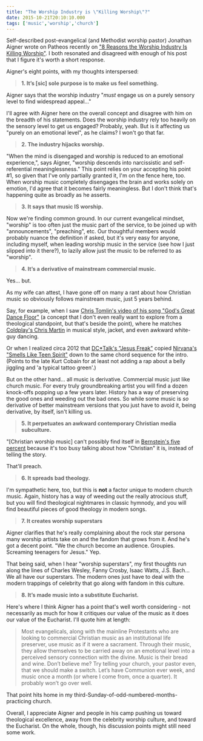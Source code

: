```yaml
---
title: "The Worship Industry is \"Killing Worship\"?"
date: 2015-10-21T20:10:10.000
tags: ['music','worship','church']
---
```


Self-described post-evangelical (and Methodist worship pastor) Jonathan Aigner wrote on Patheos recently on ["8 Reasons the Worship Industry Is Killing Worship"](http://www.patheos.com/blogs/ponderanew/2015/10/19/8-reasons-the-worship-industry-is-killing-worship/). I both resonated and disagreed with enough of his post that I figure it's worth a short response.

Aigner's eight points, with my thoughts interspersed:

> **1\. It’s \[sic\] sole purpose is to make us feel something.**

Aigner says that the worship industry "_must_ engage us on a purely sensory level to find widespread appeal..."

I'll agree with Aigner here on the overall concept and disagree with him on the breadth of his statements. Does the worship industry rely too heavily on the sensory level to get us engaged? Probably, yeah. But is it affecting us "purely on an emotional level", as he claims? I won't go that far.

> **2\. The industry hijacks worship.**

"When the mind is disengaged and worship is reduced to an emotional experience,", says Aigner, "worship descends into narcissistic and self-referential meaninglessness." This point relies on your accepting his point #1, so given that I've only partially granted it, I'm on the fence here, too. When worship music completely disengages the brain and works solely on emotion, I'd agree that it becomes fairly meaningless. But I don't think that's happening quite as broadly as he asserts.

> **3\. It says that music IS worship.**

Now we're finding common ground. In our current evangelical mindset, "worship" is too often just the music part of the service, to be joined up with "announcements", "preaching", etc. Our thoughtful members would probably nuance the definition if asked, but it's very easy for anyone, including myself, when leading worship music in the service (see how I just slipped into it there?), to lazily allow just the music to be referred to as "worship".

> **4\. It’s a derivative of mainstream commercial music.**

Yes... but.

As my wife can attest, I have gone off on many a rant about how Christian music so obviously follows mainstream music, just 5 years behind.

Say, for example, when I saw [Chris Tomlin's video of his song "God's Great Dance Floor"](https://www.youtube.com/watch?v=lX5139rmgGw) (a concept that I don't even really want to explore from a theological standpoint, but that's beside the point), where he matches [Coldplay's Chris Martin](https://www.youtube.com/watch?v=mRP72Ib2e9I) in musical style, jacket, and even awkward white-guy dancing.

Or when I realized circa 2012 that [DC\*Talk's "Jesus Freak"](https://www.youtube.com/watch?v=kbB0QrBIs9k) copied [Nirvana's "Smells Like Teen Spirit"](https://www.youtube.com/watch?v=hTWKbfoikeg) down to the same chord sequence for the intro. (Points to the late Kurt Cobain for at least not adding a rap about a belly jiggling and 'a typical tattoo green'.)

But on the other hand... all music is derivative. Commercial music just like church music. For every truly groundbreaking artist you will find a dozen knock-offs popping up a few years later. History has a way of preserving the good ones and weeding out the bad ones. So while some music is _so_ derivative of better mainstream versions that you just have to avoid it, being derivative, by itself, isn't killing us.

> **5\. It perpetuates an awkward contemporary Christian media subculture.**

"\[Christian worship music\] can't possibly find itself in [Bernstein's five percent](http://www.cmo.com/articles/2013/2/25/leonard_bernstein_di.html) because it's too busy talking about how "Christian" it is, instead of telling the story.

That'll preach.

> **6\. It spreads bad theology.**

I'm sympathetic here, too, but this is **not** a factor unique to modern church music. Again, history has a way of weeding out the really atrocious stuff, but you will find theological nightmares in classic hymnody, and you will find beautiful pieces of good theology in modern songs.

> **7\. It creates worship superstars**

Aigner clarifies that he's really complaining about the rock star persona many worship artists take on and the fandom that grows from it. And he's got a decent point. "We the church become an audience. Groupies. Screaming teenagers for Jesus." Yep.

That being said, when I hear "worship superstars", my first thoughts run along the lines of Charles Wesley, Fanny Crosby, Isaac Watts, J.S. Bach... We all have our superstars. The modern ones just have to deal with the modern trappings of celebrity that go along with fandom in this culture.

> **8\. It’s made music into a substitute Eucharist.**

Here's where I think Aigner has a point that's well worth considering - not necessarily as much for how it critiques our value of the music as it does our value of the Eucharist. I'll quote him at length:

> Most evangelicals, along with the mainline Protestants who are looking to commercial Christian music as an institutional life preserver, use music as if it were a sacrament. Through their music, they allow themselves to be carried away on an emotional level into a perceived sensory connection with the divine. Music is their bread and wine. Don’t believe me? Try telling your church, your pastor even, that we should make a switch. Let’s have Communion ever week, and music once a month (or where I come from, once a quarter). It probably won’t go over well.

That point hits home in my third-Sunday-of-odd-numbered-months-practicing church.

Overall, I appreciate Aigner and people in his camp pushing us toward theological excellence, away from the celebrity worship culture, and toward the Eucharist. On the whole, though, his discussion points might still need some work.
